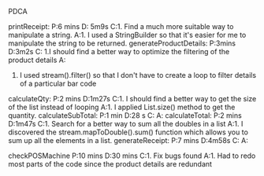 PDCA

printReceipt:
P:6 mins
D: 5m9s
C:1. Find a much more suitable way to manipulate a string.
A:1. I used a StringBuilder so that it's easier for me to manipulate the string to be returned.
generateProductDetails:
P:3mins
D:3m2s
C:
1.I should find a better way to optimize the filtering of the product details
A:
1. I used stream().filter() so that I don't have to create a loop to filter details of a particular bar code

calculateQty:
P:2 mins
D:1m27s
C:1. I should find a better way to get the size of the list instead of looping
A:1. I applied List.size() method to get the quantity.
calculateSubTotal:
P:1 min
D:28 s
C:
A:
calculateTotal:
P:2 mins
D:1m47s
C:1. Search for a better way to sum all the doubles in a list
A:1. I discovered the stream.mapToDouble().sum() function which allows you to sum up all the elements in a list.
generateReceipt:
P:7 mins
D:4m58s
C:
A:

checkPOSMachine
P:10 mins
D:30 mins
C:1. Fix bugs found
A:1. Had to redo most parts of the code since the product details are redundant